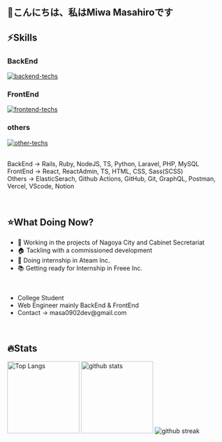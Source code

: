 <h2>👋こんにちは、私はMiwa Masahiroです</h2>


<section>
  <h1>⚡️Skills</h1>

  <div>
    <h3>BackEnd</h3>
    <a href="https://skillicons.dev">
      <img alt="backend-techs" src="https://skillicons.dev/icons?theme=light&perline=9&i=rails,ruby,ts,nodejs,py,laravel,php,mysql">
    </a>  
    <h3>FrontEnd</h3>
    <a href="https://skillicons.dev">
      <img alt="frontend-techs" src="https://skillicons.dev/icons?theme=light&perline=9&i=react,ts,html,css,sass">
    </a>
    <h3>others</h3>
    <a href="https://skillicons.dev">
      <img alt="other-techs" src="https://skillicons.dev/icons?theme=light&perline=9&i=elasticsearch,githubactions,github,git,graphql,postman,vercel,vscode,notion">
    </a>
  </div>

  <br>
  
  <div>
      <p>
        BackEnd → Rails, Ruby, NodeJS, TS, Python, Laravel, PHP, MySQL<br>
        FrontEnd → React, ReactAdmin, TS, HTML, CSS, Sass(SCSS)<br>
        Others → ElasticSerach, Github Actions, GitHub, Git, GraphQL, Postman, Vercel, VScode, Notion<br>
      </p>
  </div>
  <br>
</section>


<section>  
  <h1>⭐️What Doing Now?</h1>
  <ul>
    <li>💼 Working in the projects of Nagoya City and Cabinet Secretariat</li>
    <li>🏠 Tackling with a commissioned development</li>
    <li>🏢 Doing internship in Ateam Inc.</li>
    <li>📚 Getting ready for Internship in Freee Inc.</li>
  </ul>
  <br>

  <ul>
    <li>College Student</li>
    <li>Web Engineer mainly BackEnd & FrontEnd</li>
    <li>Contact → masa0902dev@gmail.com</li>
  </ul>
  <br>
</section>



<section>
  <h1>🔥Stats</h1>
  
  <p align="left"> 
    <img alt="Top Langs" height="165px" src="https://github-readme-stats-ten-lilac-82.vercel.app/api/top-langs/?username=masa0902dev&layout=compact&show_icons=true&theme=onedark&count_private=true&size_weight=0.5&count_weight=0.5&hide=css,blade&title_color=FFD100&text_color=3AC0FF&border_radius=6&exclude_repo=ec-costco-resale,a-team-dev,ulucus,laravel-vercel-mysql-test">
    <!-- size_weight:byte count, count_weight:レポジトリが持つ割合 -->
    <!-- 除外→css:scssある, blade:phpある -->
    <!-- exclude_repo:特定のレポジトリを排除 -->
    <img alt="github stats" height="165px" src="https://github-readme-stats-ten-lilac-82.vercel.app/api?username=masa0902dev&theme=onedark&show_icons=true&count_private=true&title_color=FFD100&text_color=00AEFF&icon_color=FFD100&border_radius=6">
    <img alt="github streak" src="https://streak-stats.demolab.com/?user=masa0902dev&theme=highcontrast&card_height=160&starting_year=2023&date_format=[Y.]n.j">
  </p>

  <!-- 05/12/2024にWakaTimeをcursorに入れたので、十分な作業時間が記録されたら表示 -->
  <!--<a href="https://github.com/masa0902dev/github-readme-stats">
    <img align="center" width="800" src="https://github-readme-stats.vercel.app/api/wakatime?username=@masa0902dev&layout=compact" />
  </a>-->
</section>
